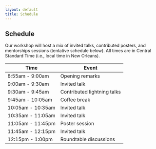 ```yaml
---
layout: default
title: Schedule
---
```


## Schedule

Our workshop will host a mix of invited talks, contributed posters, and mentorships sessions (tentative schedule below). All times are in Central Standard Time (i.e., local time in New Orleans).

| Time               | Event                        |
| ------------------ | ---------------------------- |
|  8:55am -  9:00am  | Opening remarks              |
|  9:00am -  9:30am  | Invited talk                 | 
|  9:30am -  9:45am  | Contributed lightning talks  | 
|  9:45am - 10:05am  | Coffee break                 | 
| 10:05am - 10:35am  | Invited talk                 | 
| 10:35am - 11:05am  | Invited talk                 | 
| 11:05am - 11:45pm  | Poster session               | 
| 11:45am - 12:15pm  | Invited talk                 |  
| 12:15pm -  1:00pm  | Roundtable discussions       | 

<!-- All times in EST.
<table>
	<tr>
		<td>10:30AM</td>
		<td>Welcome and Opening Remarks</td>
		<td></td>
		<td>Live</td>
	</tr>
	<tr>
		<td>10:35AM</td>
		<td>Invited Talk: Investigating Anti-Muslim Bias in GPT-3 through Words, Images, & Stories - Abubakar Abid</td>
		<td>Language and speech</td>
		<td>Live</td>
	</tr>
	<tr>
		<td>11:00AM</td>
		<td>Invited Talk: Taking from the Hands that Give: CRA audits of Muslim-led Charities - Anver Emon</td>
		<td>Algorithmic bias</td>
		<td>Recorded</td>
	</tr>
	<tr>
		<td>11:25AM</td>
		<td>Invited Talk: Automatically Identifying Islamophobia in Social Media - Ted Pedersen</td>
		<td>Algorithmic bias</td>
		<td>Recorded</td>
	</tr>
	<tr>
		<td>11:50AM</td>
		<td>Invited Talk: The Digital Enclosure of Turkic Muslims in Northwest China - Darren Byler</td>
		<td>Algorithmic bias</td>
		<td>Recorded</td>
	</tr>
	<tr>
		<td>12:15PM</td>
		<td>Invited Talk: Creating Multilingual Corpora for Arabic Characterset - Nayel Shafei </td>
		<td>Language and speech</td>
		<td>Live</td>
	</tr>
	<tr>
		<td>12:30PM</td>
		<td>Invited Talk: Data Paucity and Low Resource Scenarios: Challenges and Opportunities - Mona Diab</td>
		<td>Language and speech</td>
		<td>Live</td>
	</tr>
	<tr>
		<td>12:45PM</td>
		<td>Invited Talk: NLU Meets Islamic Religious Phrases: Highlighting the Challenges - Samhaa El-Beltagy</td>
		<td>Language and speech</td>
		<td>Live</td>
	</tr>
	<tr>
		<td>1:00PM</td>
		<td>Panel Discussion: The Intersection of Policy, Technology, and Muslims - Roya Pakzad and Dia Kayyali </td>
		<td></td>
		<td>Live</td>
	</tr>
</table>

 -->
